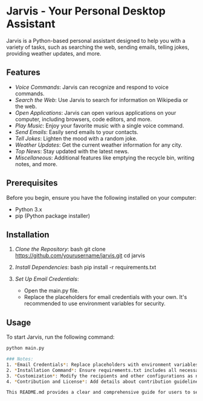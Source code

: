 # Jarvis - Your Personal  Desktop Assistant

Jarvis is a Python-based personal assistant designed to help you with a variety of tasks, such as searching the web, sending emails, telling jokes, providing weather updates, and more. 

## Features

- *Voice Commands*: Jarvis can recognize and respond to voice commands.
- *Search the Web*: Use Jarvis to search for information on Wikipedia or the web.
- *Open Applications*: Jarvis can open various applications on your computer, including browsers, code editors, and more.
- *Play Music*: Enjoy your favorite music with a single voice command.
- *Send Emails*: Easily send emails to your contacts.
- *Tell Jokes*: Lighten the mood with a random joke.
- *Weather Updates*: Get the current weather information for any city.
- *Top News*: Stay updated with the latest news.
- *Miscellaneous*: Additional features like emptying the recycle bin, writing notes, and more.

## Prerequisites

Before you begin, ensure you have the following installed on your computer:

- Python 3.x
- pip (Python package installer)

## Installation

1. *Clone the Repository*:
    bash
    git clone https://github.com/yourusername/jarvis.git
    cd jarvis
    

2. *Install Dependencies*:
    bash
    pip install -r requirements.txt
    

3. *Set Up Email Credentials*:
    - Open the main.py file.
    - Replace the placeholders for email credentials with your own. It's recommended to use environment variables for security.

## Usage

To start Jarvis, run the following command:

```bash
python main.py

### Notes:
1. *Email Credentials*: Replace placeholders with environment variables for security.
2. *Installation Command*: Ensure requirements.txt includes all necessary packages.
3. *Customization*: Modify the recipients and other configurations as needed.
4. *Contribution and License*: Add details about contribution guidelines and license.

This README.md provides a clear and comprehensive guide for users to set up and use your Jarvis project.


